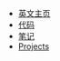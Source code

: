 <!-- docs/zh-cn/_sidebar.md -->

* [英文主页](/)
* [代码](zh-cn/codes/README.md)
* [笔记](zh-cn/notes/README.md)
* [Projects](projs/README.md)